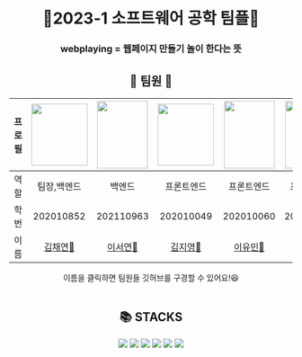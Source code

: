<div align="center">
<h1>💙2023-1 소프트웨어 공학 팀플💙</h1>
<h3> webplaying = 웹페이지 만들기 놀이 한다는 뜻 </h3>
<h2>🐶&nbsp;팀원&nbsp;🐶</h2> <!--&nbsp;는 띄어쓰기임-->

|프로필|<img src="https://user-images.githubusercontent.com/90055686/227866493-64785556-e84c-48d1-9e7f-942e525b85a8.jpeg" width="100" height="110" />|<img src="https://user-images.githubusercontent.com/90055686/227870160-e5371d81-9aee-4a72-bd4d-6e4be6e4a424.JPG" width="90" height="120" />|<img  src="https://user-images.githubusercontent.com/90055686/227869693-9603ea96-47bc-4428-85b9-a4851204419e.png" width="100" height="110" />|<img src="https://user-images.githubusercontent.com/90055686/227888512-02ca8e88-2be1-4ace-8b93-5968271b57c6.jpeg" width="90" height="120" />|<img src="https://user-images.githubusercontent.com/90055686/227873927-174d66a6-5bae-4bd8-b2a9-c3527aedb026.jpeg" width="90" height="120" />|
|:---:|:---:|:---:|:---:|:---:|:---:|
|역할|팀장,백엔드|백엔드|프론트엔드|프론트엔드|프론트엔드|
|학번|202010852|202110963|202010049|202010060|202110927|
|이름|[김채연🐣](https://github.com/chaerish)|[이서연🐰](https://github.com/noeyoes)|[김지영🍳](https://github.com/jeeeyyoung)|[이유민🦄](https://github.com/whatdoyumin)|[박서연🐱](https://github.com/yxoni)|

<div align="center">
  이름을 클릭하면 팀원들 깃허브를 구경할 수 있어요!😆
</div>

<br />

<h2> 📚 STACKS </h2>
<div align="center">
  <img src="https://img.shields.io/badge/html5-E34F26?style=for-the-badge&logo=html5&logoColor=white">
  <img src="https://img.shields.io/badge/github-181717?style=for-the-badge&logo=github&logoColor=white">
  <img src="https://img.shields.io/badge/css-1572B6?style=for-the-badge&logo=css3&logoColor=white">
  <img src="https://img.shields.io/badge/javascript-F7DF1E?style=for-the-badge&logo=javascript&logoColor=black">
  <img src="https://img.shields.io/badge/springboot-6DB33F?style=for-the-badge&logo=springboot&logoColor=white">
  <img src="https://img.shields.io/badge/mysql-4479A1?style=for-the-badge&logo=mysql&logoColor=white">

</div>
</div>
